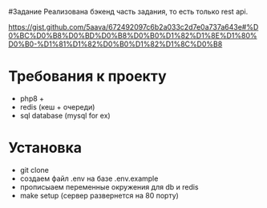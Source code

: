 #Задание
Реализована бэкенд часть задания, то есть только rest api.

https://gist.github.com/5aava/672492097c6b2a033c2d7e0a737a643e#%D0%BC%D0%B8%D0%BD%D0%B8%D0%B0%D1%82%D1%8E%D1%80%D0%B0-%D1%81%D1%82%D0%B0%D1%82%D1%8C%D0%B8
# Требования к проекту
- php8 + 
- redis (кеш + очереди)
- sql database (mysql for ex)

# Установка
- git clone
- создаем файл .env на базе .env.example
- прописыаем переменные окружения для db и redis
- make setup (сервер развернется на 80 порту)